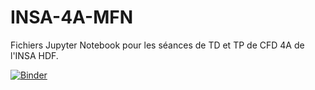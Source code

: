 # INSA-4A-MFN

Fichiers Jupyter Notebook pour les séances de TD et TP de CFD 4A de l'INSA HDF. 

[![Binder](https://mybinder.org/badge_logo.svg)](https://mybinder.org/v2/gh/fbob/INSA-4A-MFN/master)
